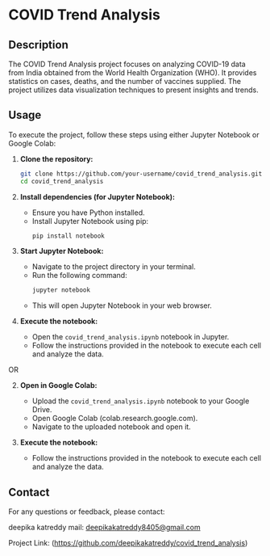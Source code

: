 # COVID Trend Analysis

## Description
The COVID Trend Analysis project focuses on analyzing COVID-19 data from India obtained from the World Health Organization (WHO).
It provides statistics on cases, deaths, and the number of vaccines supplied. 
The project utilizes data visualization techniques to present insights and trends.

## Usage
To execute the project, follow these steps using either Jupyter Notebook or Google Colab:

1. **Clone the repository:**
    ```bash
    git clone https://github.com/your-username/covid_trend_analysis.git
    cd covid_trend_analysis
    ```

2. **Install dependencies (for Jupyter Notebook):**
    - Ensure you have Python installed.
    - Install Jupyter Notebook using pip:
        ```bash
        pip install notebook
        ```

3. **Start Jupyter Notebook:**
    - Navigate to the project directory in your terminal.
    - Run the following command:
        ```bash
        jupyter notebook
        ```
    - This will open Jupyter Notebook in your web browser.

4. **Execute the notebook:**
    - Open the `covid_trend_analysis.ipynb` notebook in Jupyter.
    - Follow the instructions provided in the notebook to execute each cell and analyze the data.

OR

2. **Open in Google Colab:**
    - Upload the `covid_trend_analysis.ipynb` notebook to your Google Drive.
    - Open Google Colab (colab.research.google.com).
    - Navigate to the uploaded notebook and open it.

3. **Execute the notebook:**
    - Follow the instructions provided in the notebook to execute each cell and analyze the data.

## Contact
For any questions or feedback, please contact:

deepika katreddy
mail: deepikakatreddy8405@gmail.com

Project Link: (https://github.com/deepikakatreddy/covid_trend_analysis)

